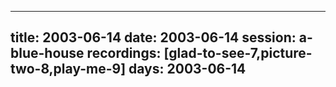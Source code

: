 
---
title: 2003-06-14
date:  2003-06-14
session: a-blue-house
recordings: [glad-to-see-7,picture-two-8,play-me-9]
days: 2003-06-14
---
